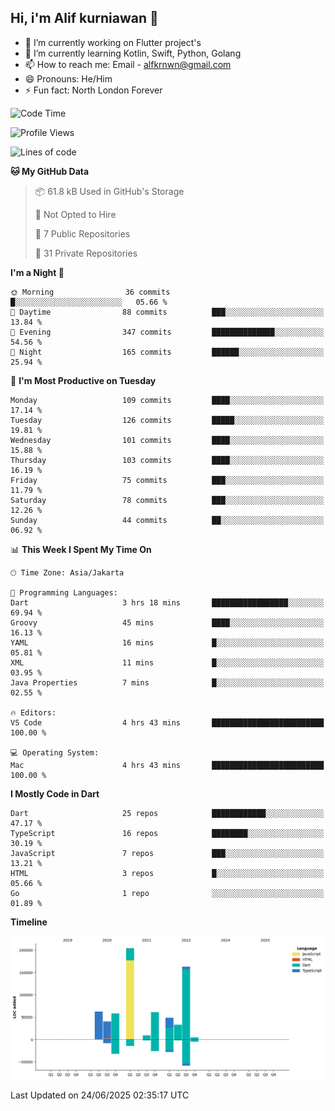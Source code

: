 ## Hi, i'm Alif kurniawan 👋

- 🔭 I’m currently working on Flutter project's
- 🌱 I’m currently learning Kotlin, Swift, Python, Golang
- 📫 How to reach me: Email - alfkrnwn@gmail.com
- 😄 Pronouns: He/Him
- ⚡ Fun fact: North London Forever

<!--START_SECTION:waka-->
![Code Time](http://img.shields.io/badge/Code%20Time-90%20hrs%202%20mins-blue)

![Profile Views](http://img.shields.io/badge/Profile%20Views-28-blue)

![Lines of code](https://img.shields.io/badge/From%20Hello%20World%20I%27ve%20Written-683.2%20thousand%20lines%20of%20code-blue)

**🐱 My GitHub Data** 

> 📦 61.8 kB Used in GitHub's Storage 
 > 
> 🚫 Not Opted to Hire
 > 
> 📜 7 Public Repositories 
 > 
> 🔑 31 Private Repositories 
 > 
**I'm a Night 🦉** 

```text
🌞 Morning                36 commits          █░░░░░░░░░░░░░░░░░░░░░░░░   05.66 % 
🌆 Daytime                88 commits          ███░░░░░░░░░░░░░░░░░░░░░░   13.84 % 
🌃 Evening                347 commits         ██████████████░░░░░░░░░░░   54.56 % 
🌙 Night                  165 commits         ██████░░░░░░░░░░░░░░░░░░░   25.94 % 
```
📅 **I'm Most Productive on Tuesday** 

```text
Monday                   109 commits         ████░░░░░░░░░░░░░░░░░░░░░   17.14 % 
Tuesday                  126 commits         █████░░░░░░░░░░░░░░░░░░░░   19.81 % 
Wednesday                101 commits         ████░░░░░░░░░░░░░░░░░░░░░   15.88 % 
Thursday                 103 commits         ████░░░░░░░░░░░░░░░░░░░░░   16.19 % 
Friday                   75 commits          ███░░░░░░░░░░░░░░░░░░░░░░   11.79 % 
Saturday                 78 commits          ███░░░░░░░░░░░░░░░░░░░░░░   12.26 % 
Sunday                   44 commits          ██░░░░░░░░░░░░░░░░░░░░░░░   06.92 % 
```


📊 **This Week I Spent My Time On** 

```text
🕑︎ Time Zone: Asia/Jakarta

💬 Programming Languages: 
Dart                     3 hrs 18 mins       █████████████████░░░░░░░░   69.94 % 
Groovy                   45 mins             ████░░░░░░░░░░░░░░░░░░░░░   16.13 % 
YAML                     16 mins             █░░░░░░░░░░░░░░░░░░░░░░░░   05.81 % 
XML                      11 mins             █░░░░░░░░░░░░░░░░░░░░░░░░   03.95 % 
Java Properties          7 mins              █░░░░░░░░░░░░░░░░░░░░░░░░   02.55 % 

🔥 Editors: 
VS Code                  4 hrs 43 mins       █████████████████████████   100.00 % 

💻 Operating System: 
Mac                      4 hrs 43 mins       █████████████████████████   100.00 % 
```

**I Mostly Code in Dart** 

```text
Dart                     25 repos            ████████████░░░░░░░░░░░░░   47.17 % 
TypeScript               16 repos            ████████░░░░░░░░░░░░░░░░░   30.19 % 
JavaScript               7 repos             ███░░░░░░░░░░░░░░░░░░░░░░   13.21 % 
HTML                     3 repos             █░░░░░░░░░░░░░░░░░░░░░░░░   05.66 % 
Go                       1 repo              ░░░░░░░░░░░░░░░░░░░░░░░░░   01.89 % 
```



**Timeline**

![Lines of Code chart](https://raw.githubusercontent.com/awanderer11/awanderer11/main/assets/bar_graph.png)


 Last Updated on 24/06/2025 02:35:17 UTC
<!--END_SECTION:waka-->

